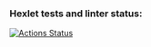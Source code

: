 ### Hexlet tests and linter status:
[![Actions Status](https://github.com/greenfrontend/devops-for-programmers-project-lvl3/workflows/hexlet-check/badge.svg)](https://github.com/greenfrontend/devops-for-programmers-project-lvl3/actions)